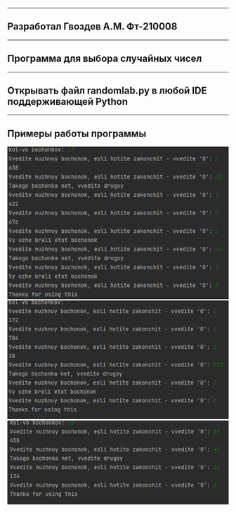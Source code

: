 ___
Разработал Гвоздев А.М. Фт-210008
---
---
Программа для выбора случайных чисел
---
---
Открывать файл randomlab.py в любой IDE поддерживающей Python
---
---
Примеры работы программы
---
![img.png](img.png)
![img_1.png](img_1.png)
![img_2.png](img_2.png)